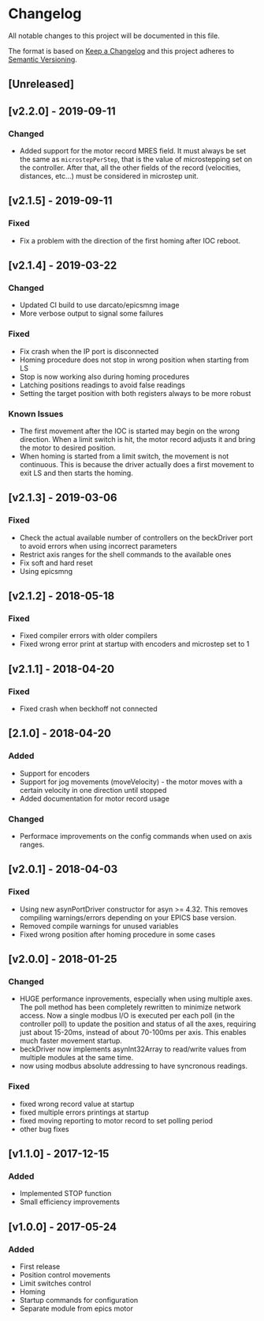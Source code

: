 # Changelog
All notable changes to this project will be documented in this file.

The format is based on [Keep a Changelog](http://keepachangelog.com/en/1.0.0/)
and this project adheres to [Semantic Versioning](http://semver.org/spec/v2.0.0.html).

## [Unreleased]

## [v2.2.0] - 2019-09-11
### Changed
- Added support for the motor record MRES field. It must always be set the same as `microstepPerStep`, that is the value of microstepping set on the controller. After that, all the other fields of the record (velocities, distances, etc...) must be considered in microstep unit.

## [v2.1.5] - 2019-09-11
### Fixed
- Fix a problem with the direction of the first homing after IOC reboot.

## [v2.1.4] - 2019-03-22
### Changed
- Updated CI build to use darcato/epicsmng image
- More verbose output to signal some failures
### Fixed
- Fix crash when the IP port is disconnected
- Homing procedure does not stop in wrong position when starting from LS
- Stop is now working also during homing procedures
- Latching positions readings to avoid false readings
- Setting the target position with both registers always to be more robust
### Known Issues
- The first movement after the IOC is started may begin on the wrong direction. When a limit switch is hit, the motor record adjusts it and bring the motor to desired position.
- When homing is started from a limit switch, the movement is not continuous. This is because the driver actually does a first movement to exit LS and then starts the homing.

## [v2.1.3] - 2019-03-06
### Fixed
- Check the actual available number of controllers on the beckDriver port to avoid errors when using incorrect parameters
- Restrict axis ranges for the shell commands to the available ones
- Fix soft and hard reset
- Using epicsmng

## [v2.1.2] - 2018-05-18
### Fixed
- Fixed compiler errors with older compilers
- Fixed wrong error print at startup with encoders and microstep set to 1

## [v2.1.1] - 2018-04-20
### Fixed
- Fixed crash when beckhoff not connected

## [2.1.0] - 2018-04-20
### Added
- Support for encoders
- Support for jog movements (moveVelocity) - the motor moves with a certain velocity in one direction until stopped
- Added documentation for motor record usage

### Changed
- Performace improvements on the config commands when used on axis ranges.

## [v2.0.1] - 2018-04-03
### Fixed
- Using new asynPortDriver constructor for asyn >= 4.32. This removes compiling warnings/errors depending on your EPICS base version.
- Removed compile warnings for unused variables
- Fixed wrong position after homing procedure in some cases

## [v2.0.0] - 2018-01-25
### Changed
- HUGE performance inprovements, especially when using multiple axes. The poll method has been completely rewritten to minimize network access. Now a single modbus I/O is executed per each poll (in the controller poll) to update the position and status of all the axes, requiring just about 15-20ms, instead of about 70-100ms per axis. This enables much faster movement startup.
- beckDriver now implements asynInt32Array to read/write values from multiple modules at the same time.
- now using modbus absolute addressing to have syncronous readings.
### Fixed
- fixed wrong record value at startup
- fixed multiple errors printings at startup
- fixed moving reporting to motor record to set polling period
- other bug fixes

## [v1.1.0] - 2017-12-15
### Added
- Implemented STOP function
- Small efficiency improvements

## [v1.0.0] - 2017-05-24
### Added
- First release
- Position control movements
- Limit switches control
- Homing
- Startup commands for configuration
- Separate module from epics motor

